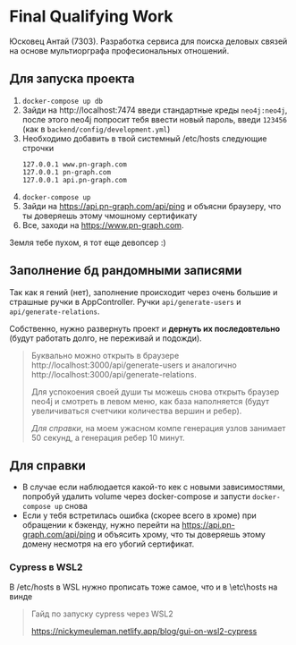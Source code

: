 # Final Qualifying Work

Юсковец Антай (7303). Разработка сервиса для поиска деловых связей на основе мультиорграфа професиональных отношений.

## Для запуска проекта

1. `docker-compose up db`
2. Зайди на http://localhost:7474 введи стандартные креды `neo4j:neo4j`, после этого neo4j попросит тебя ввести новый
   пароль, введи `123456` (как в `backend/config/development.yml`)
3. Необходимо добавить в твой системный /etc/hosts следующие строчки
   ```
   127.0.0.1 www.pn-graph.com
   127.0.0.1 pn-graph.com
   127.0.0.1 api.pn-graph.com
   ```
4. `docker-compose up`
5. Зайди на https://api.pn-graph.com/api/ping и объясни браузеру, что ты доверяешь этому чмошному сертификату
6. Все, заходи на https://www.pn-graph.com.

Земля тебе пухом, я тот еще девопсер :)

## Заполнение бд рандомными записями

Так как я гений (нет), заполнение происходит через очень большие и страшные ручки в AppController.
Ручки `api/generate-users` и `api/generate-relations`.

Собственно, нужно развернуть проект и __дернуть их последовтельно__ (будут работать долго, не переживай и подожди).

> Буквально можно открыть в браузере http://localhost:3000/api/generate-users и аналогично http://localhost:3000/api/generate-relations.
>
> Для успокоения своей души ты можешь снова открыть браузер neo4j и смотреть в левом меню, как база наполняется (будут увеличиваться счетчики количества вершин и ребер).
>
> _Для справки_, на моем ужасном компе генерация узлов занимает 50 секунд, а генерация ребер 10 минут.

## Для справки

* В случае если наблюдается какой-то кек с новыми зависимостями, попробуй удалить volume через docker-compose и
  запусти `docker-compose up` снова
* Если у тебя встретилась ошибка (скорее всего в хроме) при обращении к бэкенду, нужно перейти
  на https://api.pn-graph.com/api/ping и объясить хрому, что ты доверяешь этому домену несмотря на его убогий
  сертификат.

### Cypress в WSL2

В /etc/hosts в WSL нужно прописать тоже самое, что и в \etc\hosts на винде
> Гайд по запуску cypress через WSL2
>
> https://nickymeuleman.netlify.app/blog/gui-on-wsl2-cypress
